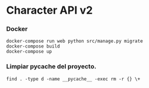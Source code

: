 # Character API v2

### Docker
```
docker-compose run web python src/manage.py migrate
docker-compose build
docker-compose up
```

### Limpiar __pycache__ del proyecto.

```
find . -type d -name __pycache__ -exec rm -r {} \+
```
